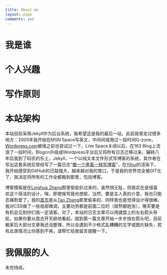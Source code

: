 ```yaml
---
title: About me
layout: page
comments: yes
---
```


# 我是谁

# 个人兴趣

# 写作原则

# 本站架构

本站目前采用Jekyll作为后台系统，我希望这是我的最后一站。此前我曾走过很多地方：2005年我开始在MSN Space写英文，中间间或用过一段时间Q-zone，[Wordpress.com](http://Wordpress.com/)被墙之前也尝试过一下，Live Space关闭以后，在163 Blog上流浪了一段时间，Blogcn升级成Wordpress平台后又将所有日志迁移过来，辗转八年后我到了码农的乐土，Jekyll，一个以纯文本文件形式写博客的系统，其作者在写出这套系统后曾经写了一篇日志“[像一个黑客一样写博客](http://tom.preston-werner.com/2008/11/17/blogging-like-a-hacker.html)”，在[Yihui](http://yihui.name/cn/2012/02/hello-jekyll/)的渲染下，我开始感受到GitHub的日益强大，越来越对我的胃口，于是我的世界完全被GIT化了，我决定将所有的工作全都搬到那里，包括博客。

博客模板是在[Linghua Zhang](http://lhzhang.com/)那里偷偷扒过来的，虽然很无耻，但我实在是很喜欢这个简洁的设计，唉，即使挨骂我也想偷，当然，要是主人真的介意，我也只能忍痛割爱了。我的[首页](/)是从[Tao Zhang](http://ztpala.com/)那里偷来的，同样我也是觉得设计得很棒。我对CSS做了一些局部微调，主要功劳都是前面二位的（居然都姓张），哪天要是有机会见到你们我一定请客。对了，本站的日志文章可以用键盘上的左右箭头导航，如果你要从盘古开天辟地看起，就到第一篇文章开始一步步按右箭头吧，目前搬家后大部分文章我还没整理，所以会遇到不少格式乱糟糟的文字或图片缺失，若有此类情况让你感到不爽，请帮忙给我留言提醒一下。

# 我佩服的人

未完待续。